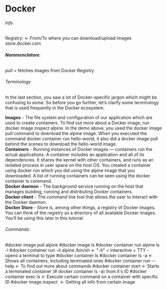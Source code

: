 # Docker



###### Info
Registry:                                       <- From/To where you can download/upload images
store.docker.com


###### **Nommenclature**:
pull = fetches images from Docker Registry

###### Terminology
In the last section, you saw a lot of Docker-specific jargon which might be confusing to some. So before you go further, let’s clarify some terminology that is used frequently in the Docker ecosystem.

**Images** - The file system and configuration of our application which are used to create containers. To find out more about a Docker image, run docker image inspect alpine. In the demo above, you used the docker image pull command to download the alpine image. When you executed the command docker container run hello-world, it also did a docker image pull behind the scenes to download the hello-world image.                                     
**Containers** - Running instances of Docker images — containers run the actual applications. A container includes an application and all of its dependencies. It shares the kernel with other containers, and runs as an isolated process in user space on the host OS. You created a container using docker run which you did using the alpine image that you downloaded. A list of running containers can be seen using the docker container ls command.                        
**Docker daemon** - The background service running on the host that manages building, running and distributing Docker containers.         
**Docker client** - The command line tool that allows the user to interact with the Docker daemon.               
**Docker Store** - Store is, among other things, a registry of Docker images. You can think of the registry as a directory of all available Docker images. You’ll be using this later in this tutorial.           




###### Commands:

#docker image pull alpine
#docker image ls
#docker container run alpine ls -l
#docker container run -it alpine /bin/sh       <- "-it" = interactive + TTY - opens a terminal to type
#docker container ls
#docker container ls -a                        <- Shows all containers, including terminated ones
#docker container run --help                   <- To find out more about commands
#docker container start <container ID>         <- Starts a terminated container (# docker container ls -a) from it's ID
#docker container exec <container ID> ls       <- Execute certain command on a container with specific ID
#docker image inspect <IMAGE NAME>             <- Getting all info from certain image
